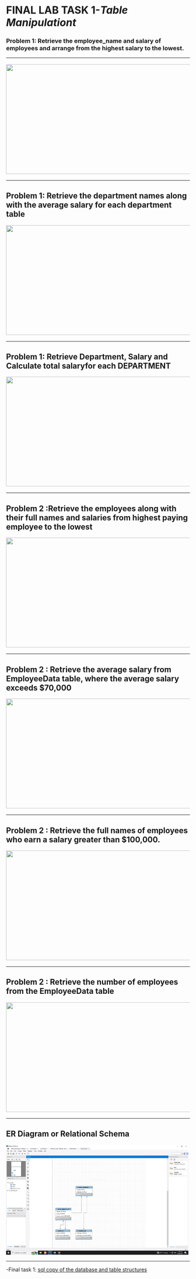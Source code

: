 # **FINAL LAB TASK 1**-*Table Manipulationt*

###  Problem 1: Retrieve the employee_name and salary of employees and arrange from the highest salary to the lowest. <HR>

<img src="task 1.PNG" width="700" height="300"> <br><HR>

## Problem 1: Retrieve the department names along with the average salary for each department table

<img src="task 2.PNG" width="700" height="300"> <br><HR>

## Problem 1:  Retrieve Department, Salary and Calculate total salaryfor each DEPARTMENT

<img src="task 3.PNG" width="700" height="300"> <br><HR>

## Problem 2 :Retrieve the employees along with their full names and salaries from highest paying employee to the lowest

<img src="task 4.PNG" width="700" height="300"> <br><HR>

## Problem 2 : Retrieve the average salary from EmployeeData table, where the average salary exceeds $70,000

<img src="task 4.PNG" width="700" height="300"> <br><HR>

## Problem 2 : Retrieve the full names of employees who earn a salary greater than $100,000.

<img src="task 4.PNG" width="700" height="300"> <br><HR>

## Problem 2 : Retrieve the number of employees from the EmployeeData table

<img src="task 4.PNG" width="700" height="300"> <br><HR>

## ER Diagram or Relational Schema

<img src="screenshot er diagram.PNG" width="500" height="300"> <br><HR>


-Final task 1: <a href=https://github.com/Mathewski77/EDM-Portfolio_Mathew/tree/main/FINAL%20TASK%201/SQL%20COPY%20DATABASE> sql copy of the database and table structures </a>


